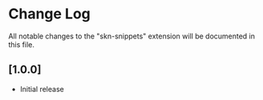 # Change Log

All notable changes to the "skn-snippets" extension will be documented in this file.

## [1.0.0]

- Initial release